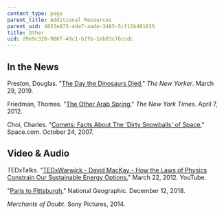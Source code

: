 ```yaml
---
content_type: page
parent_title: Additional Resources
parent_uid: 4853e875-4de7-aade-3465-5cf11b481635
title: Other
uid: d9e9c320-906f-49c1-b2fb-1eb03c76ccdc
---
```


In the News
-----------

Preston, Douglas. "[The Day the Dinosaurs Died.](https://www.newyorker.com/magazine/2019/04/08/the-day-the-dinosaurs-died)" _The New Yorker_. March 29, 2019. 

Friedman, Thomas. "[The Other Arab Spring.](https://www.nytimes.com/2012/04/08/opinion/sunday/friedman-the-other-arab-spring.html)" _The New York Times_. April 7, 2012.

Choi, Charles. "[Comets: Facts About The 'Dirty Snowballs' of Space.](https://www.space.com/53-comets-formation-discovery-and-exploration.html)" Space.com. October 24, 2007.

Video & Audio
-------------

TEDxTalks. "[TEDxWarwick - David MacKay - How the Laws of Physics Constrain Our Sustainable Energy Options.](https://www.youtube.com/watch?v=-5bVbfWuq-Q)" March 22, 2012. YouTube. 

"[Paris to Pittsburgh.](https://www.paristopittsburgh.com/)" National Geographic. December 12, 2018. 

_Merchants of Doubt_. Sony Pictures, 2014.